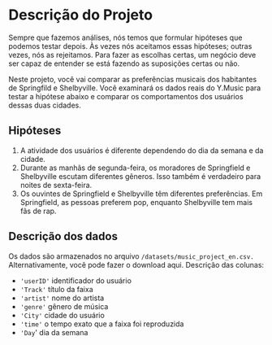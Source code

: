 # Descrição do Projeto
Sempre que fazemos análises, nós temos que formular hipóteses que podemos testar depois. Às vezes nós aceitamos essas hipóteses; outras vezes, nós as rejeitamos. Para fazer as escolhas certas, um negócio deve ser capaz de entender se está fazendo as suposições certas ou não.

Neste projeto, você vai comparar as preferências musicais dos habitantes de Springfild e Shelbyville. Você examinará os dados reais do Y.Music para testar a hipótese abaixo e comparar os comportamentos dos usuários dessas duas cidades.

## Hipóteses

1. A atividade dos usuários é diferente dependendo do dia da semana e da cidade.
2. Durante as manhãs de segunda-feira, os moradores de Springfield e Shelbyville escutam diferentes gêneros. Isso também é verdadeiro para noites de sexta-feira.
3. Os ouvintes de Springfield e Shelbyville têm diferentes preferências. Em Springfield, as pessoas preferem pop, enquanto Shelbyville tem mais fãs de rap.

## Descrição dos dados
Os dados são armazenados no arquivo <code>/datasets/music_project_en.csv.</code> Alternativamente, você pode fazer o download aqui.
Descrição das colunas:
- <code>'userID'</code>  identificador do usuário
- <code>'Track'</code>   título da faixa
- <code>'artist'</code>  nome do artista
- <code>'genre'</code>   gênero de música
- <code>'City'</code>   cidade do usuário
- <code>'time'</code>   o tempo exato que a faixa foi reproduzida
- <code>'Day</code>'    dia da semana
